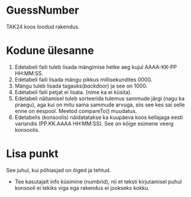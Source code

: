 # GuessNumber
TAK24 koos loodud rakendus.

# Kodune ülesanne
1. Edetabeli faili tuleb lisada mängimise hetke aeg kujul AAAA-KK-PP HH:MM:SS.
2. Edetabeli faili lisada mängu pikkus millisekundites 0000.
3. Mängu tuleb lisada tagauks(_backdoor_) ja see on 1000.
4. Edetabeli faili petjat ei lisata. (nime ka ei küsita).
5. Edetabeli näitamisel tuleb sorteerida tulemus sammude järgi (nagu ka praegu), aga kui on mitu sama sammude arvuga, siis see kes sai selle enne on eespool. Meetod compareTo() muudatus.
6. Edetabelis (konsoolis) näidatatakse ka kuupäeva koos kellajaga eesti variandis (PP.KK.AAAA HH:MM:SS). See on kõige esimene veerg konsoolis.

# Lisa punkt
See juhul, kui põhiasjad on õiged ja tehtud.
* Tee kasutajalt info küsimine (numbrid), nii et teksti kirjutamisel puhul konsooli ei tekiks viga ega rakendus ei jookseks kokku.